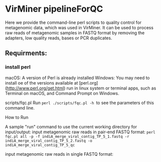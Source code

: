 # VirMiner pipelineForQC
Here we provide the command-line perl scripts to quality control for metagenomic data, which was used in VirMiner. It can be used to process raw reads of metagenomic samples in FASTQ format by removing the adapters, low quality reads, bases or PCR duplicates.

## Requirments:
### install perl 
macOS: A version of Perl is already installed
Windows: You may need to install oe of the versions available at [perl.org] (http://www.perl.org/get.html)
run in linux system or terminal apps, such as Terminal on macOS, and Command Prompt on Windows.

scripts/fqc.pl
Run `perl ./scripts/fqc.pl -h `to see the parameters of this command line.

How to Run

A sample "run" command to use the current working directory for input/output:
input metagenomic raw reads in pair-end FASTQ format:
`perl fqc.pl all -p -f indiA_merge_viral_contig_TP_5_1.fastq -r indiA_merge_viral_contig_TP_5_2.fastq -o indiA_merge_viral_contig_TP_5_qc`

input metagenomic raw reads in single FASTQ format:
